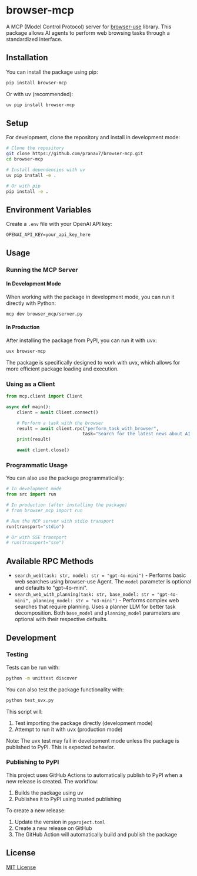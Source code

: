 # browser-mcp

A MCP (Model Control Protocol) server for [browser-use](https://github.com/browser-use/browser-use) library. This package allows AI agents to perform web browsing tasks through a standardized interface.

## Installation

You can install the package using pip:

```bash
pip install browser-mcp
```

Or with uv (recommended):

```bash
uv pip install browser-mcp
```

## Setup

For development, clone the repository and install in development mode:

```bash
# Clone the repository
git clone https://github.com/pranav7/browser-mcp.git
cd browser-mcp

# Install dependencies with uv
uv pip install -e .

# Or with pip
pip install -e .
```

## Environment Variables

Create a `.env` file with your OpenAI API key:

```
OPENAI_API_KEY=your_api_key_here
```

## Usage

### Running the MCP Server

#### In Development Mode

When working with the package in development mode, you can run it directly with Python:

```bash
mcp dev browser_mcp/server.py
```

#### In Production

After installing the package from PyPI, you can run it with uvx:

```bash
uvx browser-mcp
```

The package is specifically designed to work with uvx, which allows for more efficient package loading and execution.

### Using as a Client

```python
from mcp.client import Client

async def main():
    client = await Client.connect()

    # Perform a task with the browser
    result = await client.rpc("perform_task_with_browser",
                             task="Search for the latest news about AI and summarize the top 3 results")
    print(result)

    await client.close()
```

### Programmatic Usage

You can also use the package programmatically:

```python
# In development mode
from src import run

# In production (after installing the package)
# from browser_mcp import run

# Run the MCP server with stdio transport
run(transport="stdio")

# Or with SSE transport
# run(transport="sse")
```

## Available RPC Methods

- `search_web(task: str, model: str = "gpt-4o-mini")` - Performs basic web searches using browser-use Agent. The `model` parameter is optional and defaults to "gpt-4o-mini".
- `search_web_with_planning(task: str, base_model: str = "gpt-4o-mini", planning_model: str = "o3-mini")` - Performs complex web searches that require planning. Uses a planner LLM for better task decomposition. Both `base_model` and `planning_model` parameters are optional with their respective defaults.

## Development

### Testing

Tests can be run with:

```bash
python -m unittest discover
```

You can also test the package functionality with:

```bash
python test_uvx.py
```

This script will:
1. Test importing the package directly (development mode)
2. Attempt to run it with uvx (production mode)

Note: The uvx test may fail in development mode unless the package is published to PyPI. This is expected behavior.

### Publishing to PyPI

This project uses GitHub Actions to automatically publish to PyPI when a new release is created. The workflow:

1. Builds the package using uv
2. Publishes it to PyPI using trusted publishing

To create a new release:

1. Update the version in `pyproject.toml`
2. Create a new release on GitHub
3. The GitHub Action will automatically build and publish the package

## License

[MIT License](LICENSE)